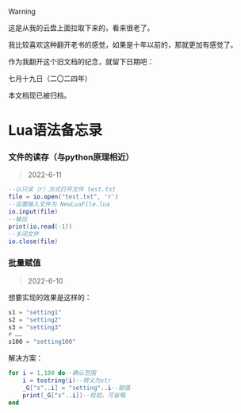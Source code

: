 > [!WARNING]
> 这是从我的云盘上面拉取下来的，看来很老了。
>
> 我比较喜欢这种翻开老书的感觉，如果是十年以前的，那就更加有感觉了。
>
> 作为我翻开这个旧文档的纪念，就留下日期吧：
>
> 七月十九日（二〇二四年）
>
> 本文档现已被归档。

# Lua语法备忘录

### 文件的读存（与python原理相近）
> 2022-6-11
```lua
--以只读（r）方式打开文件 test.txt
file = io.open("test.txt", 'r')
--设置输入文件为 NewLuaFile.lua
io.input(file)
--输出
print(io.read(-1))
--关闭文件
io.close(file)
```

### 批量赋值
> 2022-6-10

想要实现的效果是这样的：
```python
s1 = "setting1"
s2 = "setting2"
s3 = "setting3"
# ……
s100 = "setting100"
```

解决方案：
```lua
for i = 1,100 do--确认范围
	i = tostring(i)--转义为str
	_G["s"..i] = "setting"..i--赋值
	print(_G["s"..i])--检验，可省略
end
```